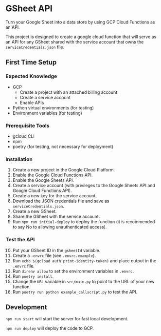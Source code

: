 # GSheet API

Turn your Google Sheet into a data store by using GCP Cloud
Functions as an API.

This project is designed to create a google cloud function
that will serve as an API for any GSheet shared with the service
account that owns the `serviceCredentials.json` file.

## First Time Setup

### Expected Knowledge

- GCP
  - Create a project with an attached billing account
  - Create a service account
  - Enable APIs
- Python virtual environments (for testing)
- Environment variables (for testing)

### Prerequisite Tools

- gcloud CLI
- npm
- poetry (for testing, not necessary for deployment)

### Installation

1. Create a new project in the Google Cloud Platform.
2. Enable the Google Cloud Functions API.
3. Enable the Google Sheets API.
4. Create a service account (with privileges to the Google Sheets API and Google Cloud Functions API).
5. Create a new key for the service account.
6. Download the JSON credentials file and save as `serviceCredentials.json`.
7. Create a new GSheet.
8. Share the GSheet with the service account.
9. Run `npm run initial-deploy` to deploy the function (it is recommended to say No to allowing unauthenticated access).

### Test the API

10. Put your GSheet ID in the `gsheetId` variable.
11. Create a `.envrc` file (see `.envrc.example`).
12. Run `echo $(gcloud auth print-identity-token)` and place output in the `.envrc` file.
13. Run `direnv allow` to set the environment variables in `.envrc`.
14. Run `poetry install`.
15. Change the `URL` variable in `src/main.py` to point to the URL of your new function.
16. Run `poetry run python example_callscript.py` to test the API.

## Development

`npm run start` will start the server for fast local development.

`npm run deploy` will deploy the code to GCP.
